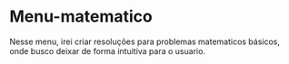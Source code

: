 # Menu-matematico
Nesse menu, irei criar resoluções para problemas matematicos básicos, onde busco deixar de forma intuitiva para o usuario.
